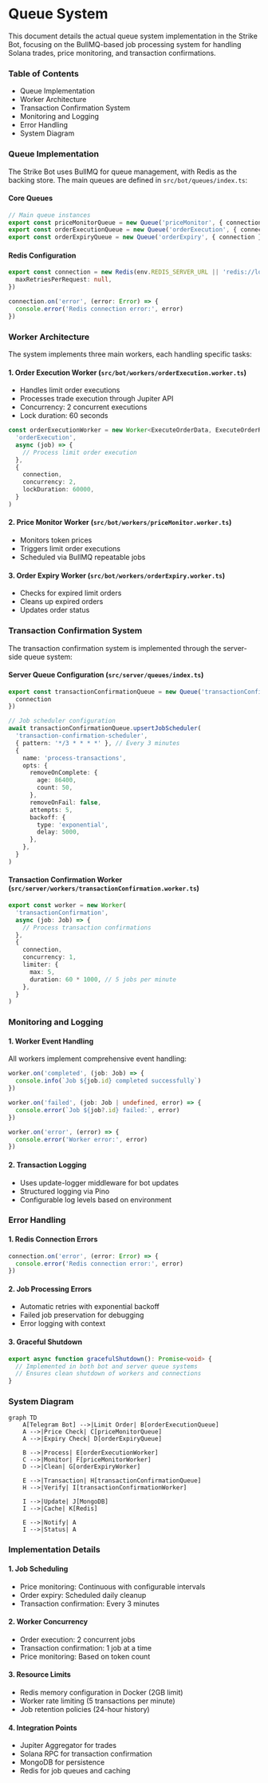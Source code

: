 # Queue System

This document details the actual queue system implementation in the Strike Bot, focusing on the BullMQ-based job processing system for handling Solana trades, price monitoring, and transaction confirmations.

### Table of Contents

* Queue Implementation
* Worker Architecture
* Transaction Confirmation System
* Monitoring and Logging
* Error Handling
* System Diagram

### Queue Implementation

The Strike Bot uses BullMQ for queue management, with Redis as the backing store. The main queues are defined in `src/bot/queues/index.ts`:

#### Core Queues

```typescript
// Main queue instances
export const priceMonitorQueue = new Queue('priceMonitor', { connection })
export const orderExecutionQueue = new Queue('orderExecution', { connection })
export const orderExpiryQueue = new Queue('orderExpiry', { connection })
```

#### Redis Configuration

```typescript
export const connection = new Redis(env.REDIS_SERVER_URL || 'redis://localhost:6379', {
  maxRetriesPerRequest: null,
})

connection.on('error', (error: Error) => {
  console.error('Redis connection error:', error)
})
```

### Worker Architecture

The system implements three main workers, each handling specific tasks:

#### 1. Order Execution Worker (`src/bot/workers/orderExecution.worker.ts`)

* Handles limit order executions
* Processes trade execution through Jupiter API
* Concurrency: 2 concurrent executions
* Lock duration: 60 seconds

```typescript
const orderExecutionWorker = new Worker<ExecuteOrderData, ExecuteOrderResult>(
  'orderExecution',
  async (job) => {
    // Process limit order execution
  },
  {
    connection,
    concurrency: 2,
    lockDuration: 60000,
  }
)
```

#### 2. Price Monitor Worker (`src/bot/workers/priceMonitor.worker.ts`)

* Monitors token prices
* Triggers limit order executions
* Scheduled via BullMQ repeatable jobs

#### 3. Order Expiry Worker (`src/bot/workers/orderExpiry.worker.ts`)

* Checks for expired limit orders
* Cleans up expired orders
* Updates order status

### Transaction Confirmation System

The transaction confirmation system is implemented through the server-side queue system:

#### Server Queue Configuration (`src/server/queues/index.ts`)

```typescript
export const transactionConfirmationQueue = new Queue('transactionConfirmation', { 
  connection 
})

// Job scheduler configuration
await transactionConfirmationQueue.upsertJobScheduler(
  'transaction-confirmation-scheduler',
  { pattern: '*/3 * * * *' }, // Every 3 minutes
  {
    name: 'process-transactions',
    opts: {
      removeOnComplete: {
        age: 86400,
        count: 50,
      },
      removeOnFail: false,
      attempts: 5,
      backoff: {
        type: 'exponential',
        delay: 5000,
      },
    },
  }
)
```

#### Transaction Confirmation Worker (`src/server/workers/transactionConfirmation.worker.ts`)

```typescript
export const worker = new Worker(
  'transactionConfirmation',
  async (job: Job) => {
    // Process transaction confirmations
  },
  {
    connection,
    concurrency: 1,
    limiter: {
      max: 5,
      duration: 60 * 1000, // 5 jobs per minute
    },
  }
)
```

### Monitoring and Logging

#### 1. Worker Event Handling

All workers implement comprehensive event handling:

```typescript
worker.on('completed', (job: Job) => {
  console.info(`Job ${job.id} completed successfully`)
})

worker.on('failed', (job: Job | undefined, error) => {
  console.error(`Job ${job?.id} failed:`, error)
})

worker.on('error', (error) => {
  console.error('Worker error:', error)
})
```

#### 2. Transaction Logging

* Uses update-logger middleware for bot updates
* Structured logging via Pino
* Configurable log levels based on environment

### Error Handling

#### 1. Redis Connection Errors

```typescript
connection.on('error', (error: Error) => {
  console.error('Redis connection error:', error)
})
```

#### 2. Job Processing Errors

* Automatic retries with exponential backoff
* Failed job preservation for debugging
* Error logging with context

#### 3. Graceful Shutdown

```typescript
export async function gracefulShutdown(): Promise<void> {
  // Implemented in both bot and server queue systems
  // Ensures clean shutdown of workers and connections
}
```

### System Diagram

```mermaid
graph TD
    A[Telegram Bot] -->|Limit Order| B[orderExecutionQueue]
    A -->|Price Check| C[priceMonitorQueue]
    A -->|Expiry Check| D[orderExpiryQueue]
    
    B -->|Process| E[orderExecutionWorker]
    C -->|Monitor| F[priceMonitorWorker]
    D -->|Clean| G[orderExpiryWorker]
    
    E -->|Transaction| H[transactionConfirmationQueue]
    H -->|Verify| I[transactionConfirmationWorker]
    
    I -->|Update| J[MongoDB]
    I -->|Cache| K[Redis]
    
    E -->|Notify| A
    I -->|Status| A
```

### Implementation Details

#### 1. Job Scheduling

* Price monitoring: Continuous with configurable intervals
* Order expiry: Scheduled daily cleanup
* Transaction confirmation: Every 3 minutes

#### 2. Worker Concurrency

* Order execution: 2 concurrent jobs
* Transaction confirmation: 1 job at a time
* Price monitoring: Based on token count

#### 3. Resource Limits

* Redis memory configuration in Docker (2GB limit)
* Worker rate limiting (5 transactions per minute)
* Job retention policies (24-hour history)

#### 4. Integration Points

* Jupiter Aggregator for trades
* Solana RPC for transaction confirmation
* MongoDB for persistence
* Redis for job queues and caching

